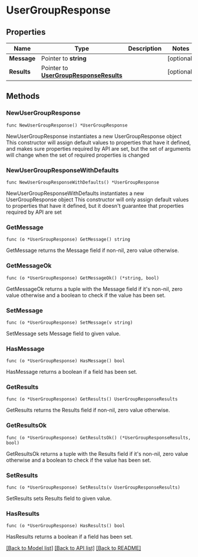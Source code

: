 # UserGroupResponse

## Properties

Name | Type | Description | Notes
------------ | ------------- | ------------- | -------------
**Message** | Pointer to **string** |  | [optional] 
**Results** | Pointer to [**UserGroupResponseResults**](UserGroupResponseResults.md) |  | [optional] 

## Methods

### NewUserGroupResponse

`func NewUserGroupResponse() *UserGroupResponse`

NewUserGroupResponse instantiates a new UserGroupResponse object
This constructor will assign default values to properties that have it defined,
and makes sure properties required by API are set, but the set of arguments
will change when the set of required properties is changed

### NewUserGroupResponseWithDefaults

`func NewUserGroupResponseWithDefaults() *UserGroupResponse`

NewUserGroupResponseWithDefaults instantiates a new UserGroupResponse object
This constructor will only assign default values to properties that have it defined,
but it doesn't guarantee that properties required by API are set

### GetMessage

`func (o *UserGroupResponse) GetMessage() string`

GetMessage returns the Message field if non-nil, zero value otherwise.

### GetMessageOk

`func (o *UserGroupResponse) GetMessageOk() (*string, bool)`

GetMessageOk returns a tuple with the Message field if it's non-nil, zero value otherwise
and a boolean to check if the value has been set.

### SetMessage

`func (o *UserGroupResponse) SetMessage(v string)`

SetMessage sets Message field to given value.

### HasMessage

`func (o *UserGroupResponse) HasMessage() bool`

HasMessage returns a boolean if a field has been set.

### GetResults

`func (o *UserGroupResponse) GetResults() UserGroupResponseResults`

GetResults returns the Results field if non-nil, zero value otherwise.

### GetResultsOk

`func (o *UserGroupResponse) GetResultsOk() (*UserGroupResponseResults, bool)`

GetResultsOk returns a tuple with the Results field if it's non-nil, zero value otherwise
and a boolean to check if the value has been set.

### SetResults

`func (o *UserGroupResponse) SetResults(v UserGroupResponseResults)`

SetResults sets Results field to given value.

### HasResults

`func (o *UserGroupResponse) HasResults() bool`

HasResults returns a boolean if a field has been set.


[[Back to Model list]](../README.md#documentation-for-models) [[Back to API list]](../README.md#documentation-for-api-endpoints) [[Back to README]](../README.md)


